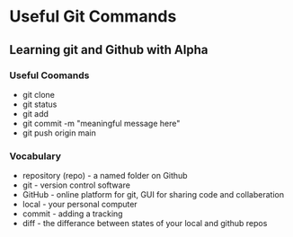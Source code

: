 # Useful Git Commands

## Learning git and Github with Alpha

### Useful Coomands
- git clone <file-name>
- git status
- git add <file-name>
- git commit -m "meaningful message here"
- git push origin main

### Vocabulary

- repository (repo) - a named folder on Github
- git - version control software
- GitHub - online platform for git, GUI for sharing code and collaberation
- local - your personal computer
- commit - adding a tracking
- diff - the differance between states of your local and github repos